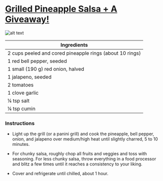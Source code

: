 # [Grilled Pineapple Salsa + A Giveaway!](http://www.liveeatlearn.com/grilled-pineapple-salsa/)
![alt text](http://www.liveeatlearn.com/wp-content/uploads/2016/06/grilled-pineapple-salsa-2-680-678x1024.jpg)

|Ingredients|
| ------------- |
|2 cups peeled and cored pineapple rings (about 10 rings)|
|1 red bell pepper, seeded|
|1 small (190 g) red onion, halved|
|1 jalapeno, seeded|
|2 tomatoes|
|1 clove garlic|
|¼ tsp salt|
|¼ tsp cumin|

### Instructions

* Light up the grill (or a panini grill) and cook the pineapple, bell pepper, onion, and jalapeno over medium/high heat until slightly charred, 5 to 10 minutes.

* For chunky salsa, roughly chop all fruits and veggies and toss with seasoning. For less chunky salsa, throw everything in a food processor and blitz a few times until it reaches a consistency to your liking.

* Cover and refrigerate until chilled, about 1 hour.